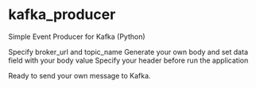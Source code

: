 # kafka_producer
Simple Event Producer for Kafka (Python)

Specify broker_url and topic_name
Generate your own body and set data field with your body value
Specify your header before run the application
 
Ready to send your own message to Kafka.
